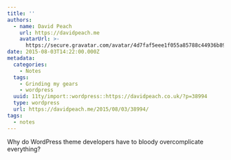 ```yaml
---
title: ''
authors:
  - name: David Peach
    url: https://davidpeach.me
    avatarUrl: >-
      https://secure.gravatar.com/avatar/4d7faf5eee1f055a85788c44936b8995eaab6dfb004e7854ec747ccb272e91ee?s=96&d=mm&r=g
date: 2015-08-03T14:22:00.000Z
metadata:
  categories:
    - Notes
  tags:
    - Grinding my gears
    - wordpress
  uuid: 11ty/import::wordpress::https://davidpeach.co.uk/?p=38994
  type: wordpress
  url: https://davidpeach.me/2015/08/03/38994/
tags:
  - notes
---
```

Why do WordPress theme developers have to bloody overcomplicate everything?